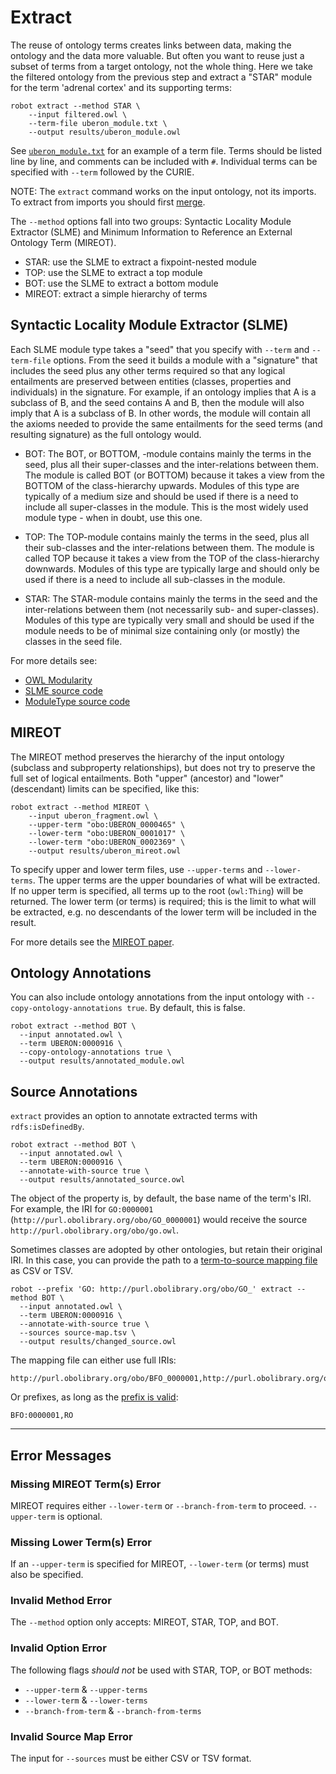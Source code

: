 # Extract

The reuse of ontology terms creates links between data, making the ontology and the data more valuable. But often you want to reuse just a subset of terms from a target ontology, not the whole thing. Here we take the filtered ontology from the previous step and extract a "STAR" module for the term 'adrenal cortex' and its supporting terms:

    robot extract --method STAR \
        --input filtered.owl \
        --term-file uberon_module.txt \
        --output results/uberon_module.owl

See <a href="/examples/uberon_module.txt" target="_blank">`uberon_module.txt`</a> for an example of a term file. Terms should be listed line by line, and comments can be included with `#`. Individual terms can be specified with `--term` followed by the CURIE.

NOTE: The `extract` command works on the input ontology, not its imports. To extract from imports you should first [merge](/merge).

The `--method` options fall into two groups: Syntactic Locality Module Extractor (SLME) and Minimum Information to Reference an External Ontology Term (MIREOT).

- STAR: use the SLME to extract a fixpoint-nested module
- TOP: use the SLME to extract a top module
- BOT: use the SLME to extract a bottom module
- MIREOT: extract a simple hierarchy of terms

## Syntactic Locality Module Extractor (SLME)

Each SLME module type takes a "seed" that you specify with `--term` and `--term-file` options. From the seed it builds a module with a "signature" that includes the seed plus any other terms required so that any logical entailments are preserved between entities (classes, properties and individuals) in the signature. For example, if an ontology implies that A is a subclass of B, and the seed contains A and B, then the module will also imply that A is a subclass of B. In other words, the module will contain all the axioms needed to provide the same entailments for the seed terms (and resulting signature) as the full ontology would.

- BOT: The BOT, or BOTTOM, -module contains mainly the terms in the seed, plus all their super-classes and the inter-relations between them. The module is called BOT (or BOTTOM) because it takes a view from the BOTTOM of the class-hierarchy upwards. Modules of this type are typically of a medium size and should be used if there is a need to include all super-classes in the module. This is the most widely used module type - when in doubt, use this one.

- TOP: The TOP-module contains mainly the terms in the seed, plus all their sub-classes and the inter-relations between them. The module is called TOP because it takes a view from the TOP of the class-hierarchy downwards. Modules of this type are typically large and should only be used if there is a need to include all sub-classes in the module.

- STAR: The STAR-module contains mainly the terms in the seed and the inter-relations between them (not necessarily sub- and super-classes). Modules of this type are typically very small and should be used if the module needs to be of minimal size containing only (or mostly) the classes in the seed file.

For more details see:

- [OWL Modularity](http://owl.cs.manchester.ac.uk/research/modularity/)
- [SLME source code](http://owlcs.github.io/owlapi/apidocs_4/uk/ac/manchester/cs/owlapi/modularity/SyntacticLocalityModuleExtractor.html)
- [ModuleType source code](http://owlcs.github.io/owlapi/apidocs_4/uk/ac/manchester/cs/owlapi/modularity/ModuleType.html)

## MIREOT

The MIREOT method preserves the hierarchy of the input ontology (subclass and subproperty relationships), but does not try to preserve the full set of logical entailments. Both "upper" (ancestor) and "lower" (descendant) limits can be specified, like this:

    robot extract --method MIREOT \
        --input uberon_fragment.owl \
        --upper-term "obo:UBERON_0000465" \
        --lower-term "obo:UBERON_0001017" \
        --lower-term "obo:UBERON_0002369" \
        --output results/uberon_mireot.owl

To specify upper and lower term files, use `--upper-terms` and `--lower-terms`. The upper terms are the upper boundaries of what will be extracted. If no upper term is specified, all terms up to the root (`owl:Thing`) will be returned. The lower term (or terms) is required; this is the limit to what will be extracted, e.g. no descendants of the lower term will be included in the result.

For more details see the [MIREOT paper](http://dx.doi.org/10.3233/AO-2011-0087).

## Ontology Annotations

You can also include ontology annotations from the input ontology with `--copy-ontology-annotations true`. By default, this is false.

    robot extract --method BOT \
      --input annotated.owl \
      --term UBERON:0000916 \
      --copy-ontology-annotations true \
      --output results/annotated_module.owl
      
## Source Annotations

`extract` provides an option to annotate extracted terms with `rdfs:isDefinedBy`.

    robot extract --method BOT \
      --input annotated.owl \
      --term UBERON:0000916 \
      --annotate-with-source true \
      --output results/annotated_source.owl 

The object of the property is, by default, the base name of the term's IRI. For example, the IRI for `GO:0000001` (`http://purl.obolibrary.org/obo/GO_0000001`) would receive the source `http://purl.obolibrary.org/obo/go.owl`. 

Sometimes classes are adopted by other ontologies, but retain their original IRI. In this case, you can provide the path to a [term-to-source mapping file](/examples/source-map.tsv) as CSV or TSV.

    robot --prefix 'GO: http://purl.obolibrary.org/obo/GO_' extract --method BOT \
      --input annotated.owl \
      --term UBERON:0000916 \
      --annotate-with-source true \
      --sources source-map.tsv \
      --output results/changed_source.owl

The mapping file can either use full IRIs:

```
http://purl.obolibrary.org/obo/BFO_0000001,http://purl.obolibrary.org/obo/ro.owl
```

Or prefixes, as long as the [prefix is valid](/global#prefixes):

```
BFO:0000001,RO
```

---

## Error Messages

### Missing MIREOT Term(s) Error

MIREOT requires either `--lower-term` or `--branch-from-term` to proceed. `--upper-term` is optional.

### Missing Lower Term(s) Error

If an `--upper-term` is specified for MIREOT, `--lower-term` (or terms) must also be specified.

### Invalid Method Error

The `--method` option only accepts: MIREOT, STAR, TOP, and BOT.

### Invalid Option Error

The following flags *should not* be used with STAR, TOP, or BOT methods:
* `--upper-term` & `--upper-terms`
* `--lower-term` & `--lower-terms`
* `--branch-from-term` & `--branch-from-terms`

### Invalid Source Map Error

The input for `--sources` must be either CSV or TSV format.
